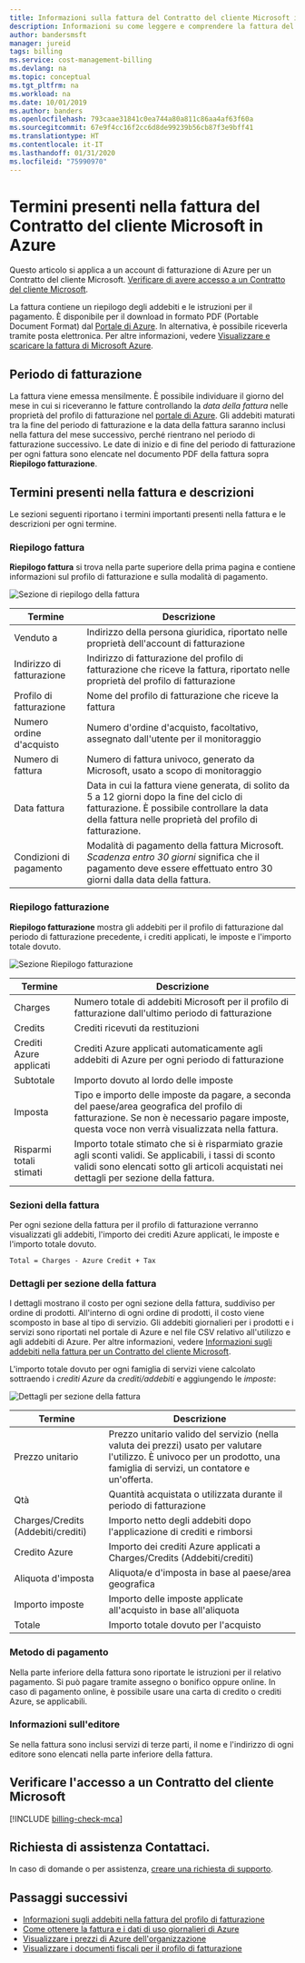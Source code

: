 ```yaml
---
title: Informazioni sulla fattura del Contratto del cliente Microsoft in Azure
description: Informazioni su come leggere e comprendere la fattura del Contratto del cliente Microsoft in Azure
author: bandersmsft
manager: jureid
tags: billing
ms.service: cost-management-billing
ms.devlang: na
ms.topic: conceptual
ms.tgt_pltfrm: na
ms.workload: na
ms.date: 10/01/2019
ms.author: banders
ms.openlocfilehash: 793caae31841c0ea744a80a811c86aa4af63f60a
ms.sourcegitcommit: 67e9f4cc16f2cc6d8de99239b56cb87f3e9bff41
ms.translationtype: HT
ms.contentlocale: it-IT
ms.lasthandoff: 01/31/2020
ms.locfileid: "75990970"
---
```

# <a name="terms-in-your-microsoft-customer-agreement-invoice"></a>Termini presenti nella fattura del Contratto del cliente Microsoft in Azure

Questo articolo si applica a un account di fatturazione di Azure per un Contratto del cliente Microsoft. [Verificare di avere accesso a un Contratto del cliente Microsoft](#check-access-to-a-microsoft-customer-agreement).

La fattura contiene un riepilogo degli addebiti e le istruzioni per il pagamento. È disponibile per il download in formato PDF (Portable Document Format) dal [Portale di Azure](https://portal.azure.com/). In alternativa, è possibile riceverla tramite posta elettronica. Per altre informazioni, vedere [Visualizzare e scaricare la fattura di Microsoft Azure](download-azure-invoice.md).

## <a name="billing-period"></a>Periodo di fatturazione

La fattura viene emessa mensilmente. È possibile individuare il giorno del mese in cui si riceveranno le fatture controllando la *data della fattura* nelle proprietà del profilo di fatturazione nel [portale di Azure](https://portal.azure.com/). Gli addebiti maturati tra la fine del periodo di fatturazione e la data della fattura saranno inclusi nella fattura del mese successivo, perché rientrano nel periodo di fatturazione successivo. Le date di inizio e di fine del periodo di fatturazione per ogni fattura sono elencate nel documento PDF della fattura sopra **Riepilogo fatturazione**.

## <a name="invoice-terms-and-descriptions"></a>Termini presenti nella fattura e descrizioni

Le sezioni seguenti riportano i termini importanti presenti nella fattura e le descrizioni per ogni termine.

### <a name="invoice-summary"></a>Riepilogo fattura

**Riepilogo fattura** si trova nella parte superiore della prima pagina e contiene informazioni sul profilo di fatturazione e sulla modalità di pagamento.

![Sezione di riepilogo della fattura](./media/mca-understand-your-invoice/invoicesummary.png)

| Termine | Descrizione |
| --- | --- |
| Venduto a |Indirizzo della persona giuridica, riportato nelle proprietà dell'account di fatturazione|
| Indirizzo di fatturazione |Indirizzo di fatturazione del profilo di fatturazione che riceve la fattura, riportato nelle proprietà del profilo di fatturazione|
| Profilo di fatturazione |Nome del profilo di fatturazione che riceve la fattura |
| Numero ordine d'acquisto |Numero d'ordine d'acquisto, facoltativo, assegnato dall'utente per il monitoraggio |
| Numero di fattura |Numero di fattura univoco, generato da Microsoft, usato a scopo di monitoraggio |
| Data fattura |Data in cui la fattura viene generata, di solito da 5 a 12 giorni dopo la fine del ciclo di fatturazione. È possibile controllare la data della fattura nelle proprietà del profilo di fatturazione.|
| Condizioni di pagamento |Modalità di pagamento della fattura Microsoft. *Scadenza entro 30 giorni* significa che il pagamento deve essere effettuato entro 30 giorni dalla data della fattura. |

### <a name="billing-summary"></a>Riepilogo fatturazione

**Riepilogo fatturazione** mostra gli addebiti per il profilo di fatturazione dal periodo di fatturazione precedente, i crediti applicati, le imposte e l'importo totale dovuto.

![Sezione Riepilogo fatturazione](./media/mca-understand-your-invoice/billingsummary.png)

| Termine | Descrizione |
| --- | --- |
| Charges|Numero totale di addebiti Microsoft per il profilo di fatturazione dall'ultimo periodo di fatturazione |
| Credits |Crediti ricevuti da restituzioni |
| Crediti Azure applicati | Crediti Azure applicati automaticamente agli addebiti di Azure per ogni periodo di fatturazione |
| Subtotale |Importo dovuto al lordo delle imposte |
| Imposta |Tipo e importo delle imposte da pagare, a seconda del paese/area geografica del profilo di fatturazione. Se non è necessario pagare imposte, questa voce non verrà visualizzata nella fattura. |
| Risparmi totali stimati |Importo totale stimato che si è risparmiato grazie agli sconti validi. Se applicabili, i tassi di sconto validi sono elencati sotto gli articoli acquistati nei dettagli per sezione della fattura. |

### <a name="invoice-sections"></a>Sezioni della fattura

Per ogni sezione della fattura per il profilo di fatturazione verranno visualizzati gli addebiti, l'importo dei crediti Azure applicati, le imposte e l'importo totale dovuto.

`Total = Charges - Azure Credit + Tax`

### <a name="details-by-invoice-section"></a>Dettagli per sezione della fattura

I dettagli mostrano il costo per ogni sezione della fattura, suddiviso per ordine di prodotti. All'interno di ogni ordine di prodotti, il costo viene scomposto in base al tipo di servizio. Gli addebiti giornalieri per i prodotti e i servizi sono riportati nel portale di Azure e nel file CSV relativo all'utilizzo e agli addebiti di Azure. Per altre informazioni, vedere [Informazioni sugli addebiti nella fattura per un Contratto del cliente Microsoft](review-customer-agreement-bill.md).

L'importo totale dovuto per ogni famiglia di servizi viene calcolato sottraendo i *crediti Azure* da *crediti/addebiti* e aggiungendo le *imposte*:


![Dettagli per sezione della fattura](./media/mca-understand-your-invoice/invoicesectiondetails.png)

| Termine |Descrizione |
| --- | --- |
| Prezzo unitario | Prezzo unitario valido del servizio (nella valuta dei prezzi) usato per valutare l'utilizzo. È univoco per un prodotto, una famiglia di servizi, un contatore e un'offerta. |
| Qtà | Quantità acquistata o utilizzata durante il periodo di fatturazione |
| Charges/Credits (Addebiti/crediti) | Importo netto degli addebiti dopo l'applicazione di crediti e rimborsi |
| Credito Azure | Importo dei crediti Azure applicati a Charges/Credits (Addebiti/crediti)|
| Aliquota d'imposta | Aliquota/e d'imposta in base al paese/area geografica |
| Importo imposte | Importo delle imposte applicate all'acquisto in base all'aliquota |
| Totale | Importo totale dovuto per l'acquisto |

### <a name="how-to-pay"></a>Metodo di pagamento

Nella parte inferiore della fattura sono riportate le istruzioni per il relativo pagamento. Si può pagare tramite assegno o bonifico oppure online. In caso di pagamento online, è possibile usare una carta di credito o crediti Azure, se applicabili.

### <a name="publisher-information"></a>Informazioni sull'editore

Se nella fattura sono inclusi servizi di terze parti, il nome e l'indirizzo di ogni editore sono elencati nella parte inferiore della fattura.

## <a name="check-access-to-a-microsoft-customer-agreement"></a>Verificare l'accesso a un Contratto del cliente Microsoft
[!INCLUDE [billing-check-mca](../../../includes/billing-check-mca.md)]

## <a name="need-help-contact-us"></a>Richiesta di assistenza Contattaci.

In caso di domande o per assistenza, [creare una richiesta di supporto](https://go.microsoft.com/fwlink/?linkid=2083458).

## <a name="next-steps"></a>Passaggi successivi

- [Informazioni sugli addebiti nella fattura del profilo di fatturazione](review-customer-agreement-bill.md)
- [Come ottenere la fattura e i dati di uso giornalieri di Azure](../manage/download-azure-invoice-daily-usage-date.md)
- [Visualizzare i prezzi di Azure dell'organizzazione](../manage/ea-pricing.md)
- [Visualizzare i documenti fiscali per il profilo di fatturazione](mca-download-tax-document.md)
